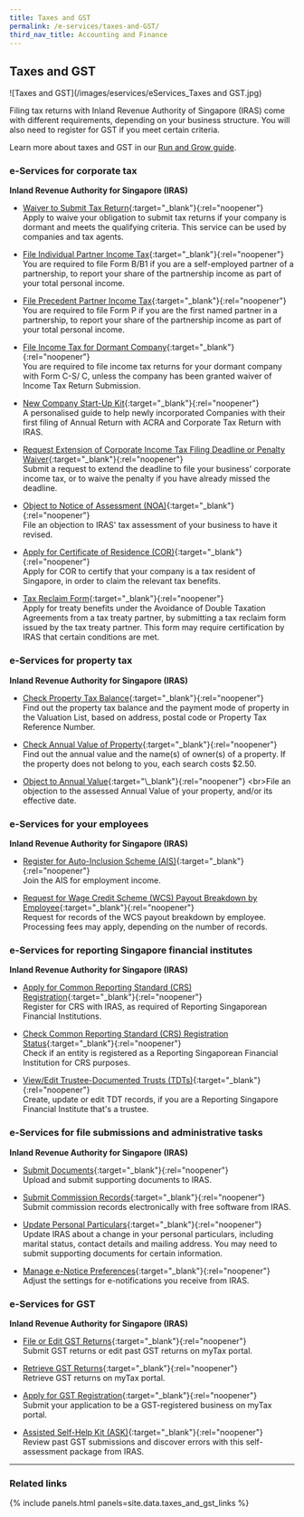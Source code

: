 ```yaml
---
title: Taxes and GST
permalink: /e-services/taxes-and-GST/
third_nav_title: Accounting and Finance
---
```


## Taxes and GST

![Taxes and GST](/images/eservices/eServices_Taxes and GST.jpg)

Filing tax returns with Inland Revenue Authority of Singapore (IRAS) come with different requirements, depending on your business structure. You will also need to register for GST if you meet certain criteria.

Learn more about taxes and GST in our [Run and Grow guide](/run-and-grow/).

### e-Services for corporate tax

**Inland Revenue Authority for Singapore (IRAS)**

- [Waiver to Submit Tax Return](https://www.iras.gov.sg/irashome/Businesses/Companies/Managing-Taxes-for-Dormant-Companies-or-Companies-Closing-Down/Dormant-Companies/){:target="\_blank"}{:rel="noopener"}
  <br>Apply to waive your obligation to submit tax returns if your company is dormant and meets the qualifying criteria. This service can be used by companies and tax agents.

- [File Individual Partner Income Tax](https://www.iras.gov.sg/irashome/Businesses/Self-Employed/Filing-your-taxes/Filing-Responsibilities-of-Individual-Partners/){:target="\_blank"}{:rel="noopener"}
  <br>You are required to file Form B/B1 if you are a self-employed partner of a partnership, to report your share of the partnership income as part of your total personal income.

- [File Precedent Partner Income Tax](https://www.iras.gov.sg/irashome/Businesses/Self-Employed/Filing-your-taxes/Filing-Responsibilities-of-Precedent-Partners/){:target="\_blank"}{:rel="noopener"}
  <br>You are required to file Form P if you are the first named partner in a partnership, to report your share of the partnership income as part of your total personal income.

- [File Income Tax for Dormant Company](https://www.iras.gov.sg/irashome/Businesses/Companies/Managing-Taxes-for-Dormant-Companies-or-Companies-Closing-Down/Dormant-Companies/){:target="\_blank"}{:rel="noopener"}
  <br>You are required to file income tax returns for your dormant company with Form C-S/ C, unless the company has been granted waiver of Income Tax Return Submission.

- [New Company Start-Up Kit](https://www.iras.gov.sg/irashome/Businesses/Companies/Learning-the-basics-of-Corporate-Income-Tax/New-Company-Start-Up-Kit/){:target="\_blank"}{:rel="noopener"}
  <br>A personalised guide to help newly incorporated Companies with their first filing of Annual Return with ACRA and Corporate Tax Return with IRAS.

- [Request Extension of Corporate Income Tax Filing Deadline or Penalty Waiver](https://mytax.iras.gov.sg/ESVWeb/default.aspx?target=MPORLoginSelection&returnUrl=target%3dMLateFilingPymtHome%26toLoginSelection%3dtrue/){:target="\_blank"}{:rel="noopener"}
  <br>Submit a request to extend the deadline to file your business' corporate income tax, or to waive the penalty if you have already missed the deadline.

- [Object to Notice of Assessment (NOA)](https://www.iras.gov.sg/irashome/Businesses/Companies/Getting-the-Notice-of-Assessment-After-Filing/Objecting-to-NOA/#:~:text=Refusal%20to%20Amend-,Deadline%20for%20Filing%20Objection%20to%20Notice%20of%20Assessment,will%20be%20treated%20as%20final./){:target="\_blank"}{:rel="noopener"}
  <br>File an objection to IRAS' tax assessment of your business to have it revised.

- [Apply for Certificate of Residence (COR)](https://www.iras.gov.sg/irashome/Businesses/Companies/Working-out-Corporate-Income-Taxes/Companies-Receiving-Foreign-Income/Applying-for-COR/-Tax-Reclaim-Form/){:target="\_blank"}{:rel="noopener"}
  <br>Apply for COR to certify that your company is a tax resident of Singapore, in order to claim the relevant tax benefits.

- [Tax Reclaim Form](https://www.iras.gov.sg/irashome/Businesses/Companies/Working-out-Corporate-Income-Taxes/Companies-Receiving-Foreign-Income/Applying-for-COR/-Tax-Reclaim-Form/){:target="\_blank"}{:rel="noopener"}
  <br>Apply for treaty benefits under the Avoidance of Double Taxation Agreements from a tax treaty partner, by submitting a tax reclaim form issued by the tax treaty partner. This form may require certification by IRAS that certain conditions are met.

### e-Services for property tax

**Inland Revenue Authority for Singapore (IRAS)**

- [Check Property Tax Balance](https://mytax.iras.gov.sg/ESVWeb/default.aspx?target=MPTTaxBalListIntro){:target="\_blank"}{:rel="noopener"}
  <br>Find out the property tax balance and the payment mode of property in the Valuation List, based on address, postal code or Property Tax Reference Number.

- [Check Annual Value of Property](https://mytax.iras.gov.sg/ESVWEB/default.aspx?target=PTEVLListIntro){:target="\_blank"}{:rel="noopener"}
  <br>Find out the annual value and the name(s) of owner(s) of a property. If the property does not belong to you, each search costs $2.50.

- [Object to Annual Value](https://www.iras.gov.sg/irashome/Property/Property-owners/Paying-your-taxes/How-to-Object-to-your-Assessment/#:~:text=To%20file%20an%20objection%2C%20you,to%20support%20your%20desired%20AV.){:target="\_blank"}{:rel="noopener"}
  <br>File an objection to the assessed Annual Value of your property, and/or its effective date.

### e-Services for your employees

**Inland Revenue Authority for Singapore (IRAS)**

- [Register for Auto-Inclusion Scheme (AIS)](https://www.iras.gov.sg/irashome/Businesses/Employers/Auto-Inclusion-Scheme--AIS-/Join-the-Auto-Inclusion-Scheme--AIS--for-Employment-Income/){:target="\_blank"}{:rel="noopener"}
  <br>Join the AIS for employment income.

- [Request for Wage Credit Scheme (WCS) Payout Breakdown by Employee](https://mytax.iras.gov.sg/ESVWeb/default.aspx?target=EmployerBreakdownRequest){:target="\_blank"}{:rel="noopener"}
  <br>Request for records of the WCS payout breakdown by employee. Processing fees may apply, depending on the number of records.

### e-Services for reporting Singapore financial institutes

**Inland Revenue Authority for Singapore (IRAS)**

- [Apply for Common Reporting Standard (CRS) Registration](https://mytax.iras.gov.sg/ESVweb/default.aspx?target=MAEOIRgstQn1/){:target="\_blank"}{:rel="noopener"}
  <br>Register for CRS with IRAS, as required of Reporting Singaporean Financial Institutions.

- [Check Common Reporting Standard (CRS) Registration Status](https://mytax.iras.gov.sg/ESVweb/default.aspx?target=MCRSRgststatusquery){:target="\_blank"}{:rel="noopener"}
  <br>Check if an entity is registered as a Reporting Singaporean Financial Institution for CRS purposes.

- [View/Edit Trustee-Documented Trusts (TDTs)](https://www.iras.gov.sg/irashome/e-Services/Other-Taxes/Automatic-Exchange-of-Information--AEOI-/){:target="\_blank"}{:rel="noopener"}
  <br>Create, update or edit TDT records, if you are a Reporting Singapore Financial Institute that's a trustee.

### e-Services for file submissions and administrative tasks

**Inland Revenue Authority for Singapore (IRAS)**

- [Submit Documents](https://mytax.iras.gov.sg/ESVWeb/default.aspx){:target="\_blank"}{:rel="noopener"}
  <br>Upload and submit supporting documents to IRAS.

- [Submit Commission Records](https://www.iras.gov.sg/irashome/e-Services/Businesses/Commission-Paying-Organisations/e-Submission-of-Commission/Submit-Commission-Records/){:target="\_blank"}{:rel="noopener"}
  <br>Submit commission records electronically with free software from IRAS.

- [Update Personal Particulars](https://mytax.iras.gov.sg/ESVWeb/default.aspx){:target="\_blank"}{:rel="noopener"}
  <br>Update IRAS about a change in your personal particulars, including marital status, contact details and mailing address. You may need to submit supporting documents for certain information.

- [Manage e-Notice Preferences](https://mytax.iras.gov.sg/ESVWeb/default.aspx){:target="\_blank"}{:rel="noopener"}
  <br>Adjust the settings for e-notifications you receive from IRAS.

### e-Services for GST

**Inland Revenue Authority for Singapore (IRAS)**

- [File or Edit GST Returns](https://mytax.iras.gov.sg/ESVWeb/default.aspx){:target="\_blank"}{:rel="noopener"}
  <br>Submit GST returns or edit past GST returns on myTax portal.

- [Retrieve GST Returns](https://mytax.iras.gov.sg/ESVWeb/default.aspx){:target="\_blank"}{:rel="noopener"}
  <br>Retrieve GST returns on myTax portal.

- [Apply for GST Registration](https://mytax.iras.gov.sg/ESVWeb/default.aspx){:target="\_blank"}{:rel="noopener"}
  <br>Submit your application to be a GST-registered business on myTax portal.

- [Assisted Self-Help Kit (ASK)](https://www.iras.gov.sg/irashome/GST/GST-registered-businesses/Getting-it-right/Voluntary-Compliance-Initiatives/Assisted-Self-help-Kit--ASK-/){:target="\_blank"}{:rel="noopener"}
  <br>Review past GST submissions and discover errors with this self-assessment package from IRAS.

---

### Related links

{% include panels.html panels=site.data.taxes_and_gst_links %}
